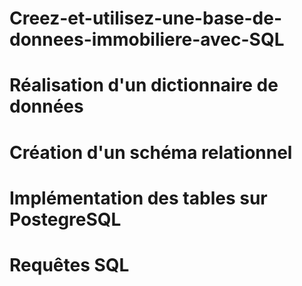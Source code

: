 # Creez-et-utilisez-une-base-de-donnees-immobiliere-avec-SQL
# Réalisation d'un dictionnaire de données
# Création d'un schéma relationnel
# Implémentation des tables sur PostegreSQL
# Requêtes SQL
